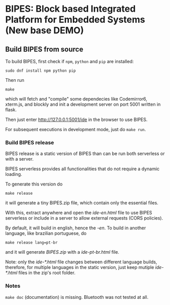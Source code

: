 # BIPES: Block based Integrated Platform for Embedded Systems (New base DEMO)

## Build BIPES from source

To build BIPES, first check if `npm`, `python` and `pip` are installed:

```
sudo dnf install npm python pip
```

Then run
```
make
```
which will fetch and "compile" some dependecies like
Codemirror6, xterm.js, and blockly and init a development server on port 5001
written in flask.

Then just enter http://127.0.0.1:5001/ide in the browser to use BIPES.

For subsequent executions in development mode, just do `make run`.

### Build BIPES release

BIPES release is a static version of BIPES than can be run both serverless or
with a server.

BIPES serverless provides all functionalities that do not require a dynamic loading.

To generate this version do
```
make release
```
it will generate a tiny BIPES.zip file, which contain only the essential files.

With this, extract anywhere and open the *ide-en.html* file to use BIPES serverless 
or include in a server to allow external requests (CORS policies).

By default, it will build in english, hence the *-en*.
To build in another language, like brazilian portuguese, do

```
make release lang=pt-br
```
and it will generate *BIPES.zip* with a *ide-pt-br.html* file.

Note: only the *ide-\*.html* file changes between different language builds, 
therefore, for multiple languages in the static version, just keep mutiple
*ide-\*.html* files in the zip's root folder. 

### Notes
`make doc` (documentation) is missing.
Bluetooth was not tested at all.
